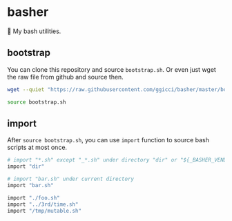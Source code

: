 # basher

:shell: My bash utilities.

## bootstrap

You can clone this repository and source `bootstrap.sh`. Or even just wget the raw file from github and source then.

```bash
wget --quiet "https://raw.githubusercontent.com/ggicci/basher/master/bootstrap.sh" -O "bootstrap.sh"

source bootstrap.sh
```

## import

After `source bootstrap.sh`, you can use `import` function to source bash scripts at most once.

```bash
# import "*.sh" except "_*.sh" under directory "dir" or "${_BASHER_VENDOR_ROOT}/dir"
import "dir"

# import "bar.sh" under current directory
import "bar.sh"

import "./foo.sh"
import "../3rd/time.sh"
import "/tmp/mutable.sh"
```
